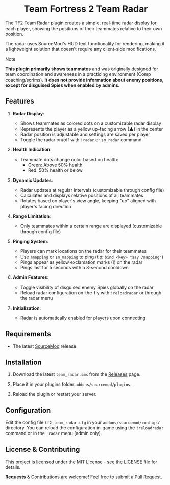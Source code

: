 <h1 align="center">Team Fortress 2 Team Radar</h1>

The TF2 Team Radar plugin creates a simple, real-time radar display for each player, showing the positions of their teammates relative to their own position. 

The radar uses SourceMod's HUD text functionality for rendering, making it a lightweight solution that doesn't require any client-side modifications.

> [!NOTE]
> **This plugin primarily shows teammates** and was originally designed for team coordination and awareness in a practicing environment (Comp coaching/scrims). **It does not provide information about enemy positions, except for disguised Spies when enabled by admins.**

## Features

1. **Radar Display**:
   - Shows teammates as colored dots on a customizable radar display
   - Represents the player as a yellow up-facing arrow (▲) in the center
   - Radar position is adjustable and settings are saved per player
   - Toggle the radar on/off with `!radar` or `sm_radar` command

2. **Health Indication**:
   - Teammate dots change color based on health:
     - Green: Above 50% health
     - Red: 50% health or below

3. **Dynamic Updates**:
   - Radar updates at regular intervals (customizable through config file)
   - Calculates and displays relative positions of all teammates
   - Rotates based on player's view angle, keeping "up" aligned with player's facing direction

4. **Range Limitation**:
   - Only teammates within a certain range are displayed (customizable through config file)

5. **Pinging System**:
   - Players can mark locations on the radar for their teammates
   - Use `!mapping` or `sm_mapping` to ping (tip: `bind <key> "say /mapping"`)
   - Pings appear as yellow exclamation marks (!) on the radar
   - Pings last for 5 seconds with a 3-second cooldown

6. **Admin Features**:
   - Toggle visibility of disguised enemy Spies globally on the radar
   - Reload radar configuration on-the-fly with `!reloadradar` or through the radar menu

7. **Initialization**:
   - Radar is automatically enabled for players upon connecting

## Requirements

- The latest [SourceMod](https://www.sourcemod.net/downloads.php) release.

## Installation

1. Download the latest `team_radar.smx` from the [Releases](https://github.com/vexx-sm/tf2-team-radar/releases) page.

2. Place it in your plugins folder `addons/sourcemod/plugins`.

3. Reload the plugin or restart your server.

## Configuration

Edit the config file `tf2_team_radar.cfg` in your `addons/sourcemod/configs/` directory.
You can reload the configuration in-game using the `!reloadradar` command or in the `!radar` menu (admin only).

## License & Contributing

This project is licensed under the MIT License - see the [LICENSE](LICENSE) file for details.

**Requests** & Contributions are welcome! Feel free to submit a Pull Request.